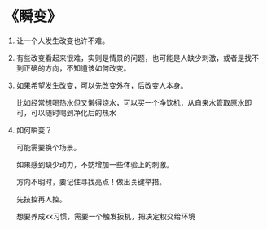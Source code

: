 # 《瞬变》

1. 让一个人发生改变也许不难。

2. 有些改变看起来很难，实则是情景的问题，也可能是人缺少刺激，或者是找不到正确的方向，不知道该如何改变。

3. 如果希望发生改变，可以先改变外在，后改变人本身。

   比如经常想喝热水但又懒得烧水，可以买一个净饮机，从自来水管取原水即可，可以随时喝到净化后的热水

4. 如何瞬变？

   可能需要换个场景。

   如果感到缺少动力，不妨增加一些体验上的刺激。

   方向不明时，要记住寻找亮点！做出关键举措。

   先技控再人控。

   想要养成xx习惯，需要一个触发扳机，把决定权交给环境
